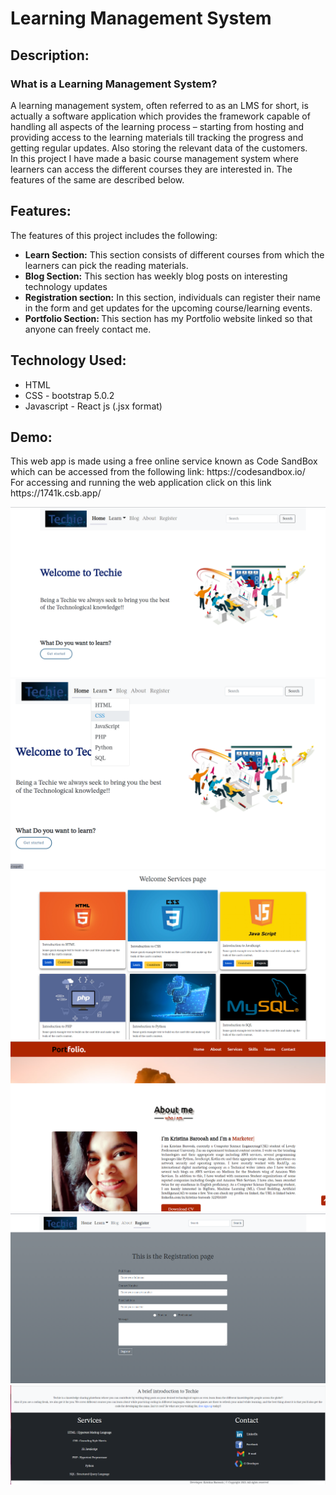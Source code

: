 # Learning Management System

<h2>Description:</h2> <h3>What is a  Learning Management System?</h3>
<p>A learning management system, often referred to as an LMS for short, is actually a software application which provides the framework capable of handling all aspects of the learning process – starting from hosting and providing access to the learning materials till tracking the progress and getting regular updates. Also storing the relevant data of the customers. <br/>
In this project I have made a basic course management system where learners can access the different courses they are interested in. The features of the same are described below.</p>
<h2>Features:</h2>
<p>The features of this project includes the following:</p>
<ul>
<li><b>Learn Section:</b> This section consists of different courses from which the learners can pick the reading materials. </li>
<li><b>Blog Section:</b> This section has weekly blog posts on interesting technology updates </li>
<li><b>Registration section:</b> In this section, individuals can register their name in the form and get updates for the upcoming course/learning events.</li>
<li><b>Portfolio Section: </b>This section has my Portfolio website linked so that anyone can freely contact me.	</li>
</ul>
<h2>Technology Used: </h2>
<ul>
<li/>HTML 
<li/>CSS - bootstrap 5.0.2
<li/>Javascript - React js (.jsx format)
</ul>
<h2>Demo: </h2>
<p>This web app is made using a free online service known as Code SandBox which can be accessed from the following link: https://codesandbox.io/<br/>
For accessing and running the web application click on this link https://1741k.csb.app/ </p>

<img src="https://github.com/Kristina140699/WebDevelopment/blob/main/Pictures/WebDevProject1.png?raw=true"/> <br/>
<img src="https://github.com/Kristina140699/WebDevelopment/blob/main/Pictures/WebDevProject2.png?raw=true"/> <br/>
<img src="https://github.com/Kristina140699/WebDevelopment/blob/main/Pictures/WebDevProject3.png?raw=true"/>
<br/>
<img src="https://github.com/Kristina140699/WebDevelopment/blob/main/Pictures/WebDevProject4.png?raw=true"/>
<br/>
<img src="https://github.com/Kristina140699/WebDevelopment/blob/main/Pictures/WebDevProject5.png?raw=true"/>
<br/>
<img src="https://github.com/Kristina140699/WebDevelopment/blob/main/Pictures/WebDevProject6.png?raw=true"/>

